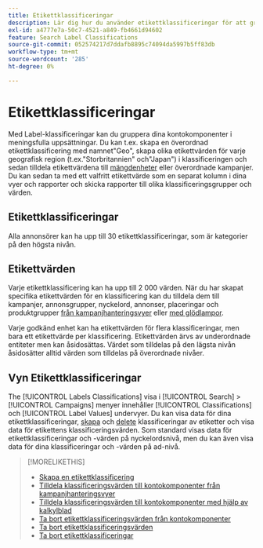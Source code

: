 ```yaml
---
title: Etikettklassificeringar
description: Lär dig hur du använder etikettklassificeringar för att gruppera dina kontokomponenter.
exl-id: a4777e7a-50c7-4521-a849-fb4661d94602
feature: Search Label Classifications
source-git-commit: 052574217d7ddafb8895c74094da5997b5ff83db
workflow-type: tm+mt
source-wordcount: '285'
ht-degree: 0%

---
```


# Etikettklassificeringar

Med Label-klassificeringar kan du gruppera dina kontokomponenter i meningsfulla uppsättningar. Du kan t.ex. skapa en överordnad etikettklassificering med namnet&quot;Geo&quot;, skapa olika etikettvärden för varje geografisk region (t.ex.&quot;Storbritannien&quot; och&quot;Japan&quot;) i klassificeringen och sedan tilldela etikettvärdena till [mängdenheter](/help/search-social-commerce/glossary.md#a-b) eller överordnade kampanjer. Du kan sedan ta med ett valfritt etikettvärde som en separat kolumn i dina vyer och rapporter och skicka rapporter till olika klassificeringsgrupper och värden.

## Etikettklassificeringar

Alla annonsörer kan ha upp till 30 etikettklassificeringar, som är kategorier på den högsta nivån.

## Etikettvärden

Varje etikettklassificering kan ha upp till 2 000 värden. När du har skapat specifika etikettvärden för en klassificering kan du tilldela dem till kampanjer, annonsgrupper, nyckelord, annonser, placeringar och produktgrupper [från kampanjhanteringsvyer](classification-values-assign-campaign-management.md) eller [med glödlampor](classification-values-assign-bulksheets.md).

Varje godkänd enhet kan ha etikettvärden för flera klassificeringar, men bara ett etikettvärde per klassificering. Etikettvärden ärvs av underordnade entiteter men kan åsidosättas. Värdet som tilldelas på den lägsta nivån åsidosätter alltid värden som tilldelas på överordnade nivåer.

## Vyn Etikettklassificeringar

The [!UICONTROL Labels Classifications] visa i [!UICONTROL Search] > [!UICONTROL Campaigns] menyer innehåller [!UICONTROL Classifications] och [!UICONTROL Label Values] undervyer. Du kan visa data för dina etikettklassificeringar, [skapa](classification-create.md) och [delete](classification-delete.md) klassificeringar av etiketter och visa data för etikettens klassificeringsvärden. Som standard visas data för etikettklassificeringar och -värden på nyckelordsnivå, men du kan även visa data för dina klassificeringar och -värden på ad-nivå.

>[!MORELIKETHIS]
>
>* [Skapa en etikettklassificering](classification-create.md)
>* [Tilldela klassificeringsvärden till kontokomponenter från kampanjhanteringsvyer](classification-values-assign-campaign-management.md)
>* [Tilldela klassificeringsvärden till kontokomponenter med hjälp av kalkylblad](classification-values-assign-bulksheets.md)
>* [Ta bort etikettklassificeringsvärden från kontokomponenter](classification-values-remove.md)
>* [Ta bort etikettklassificeringsvärden](classification-values-delete.md)
>* [Ta bort etikettklassificeringar](classification-delete.md)

